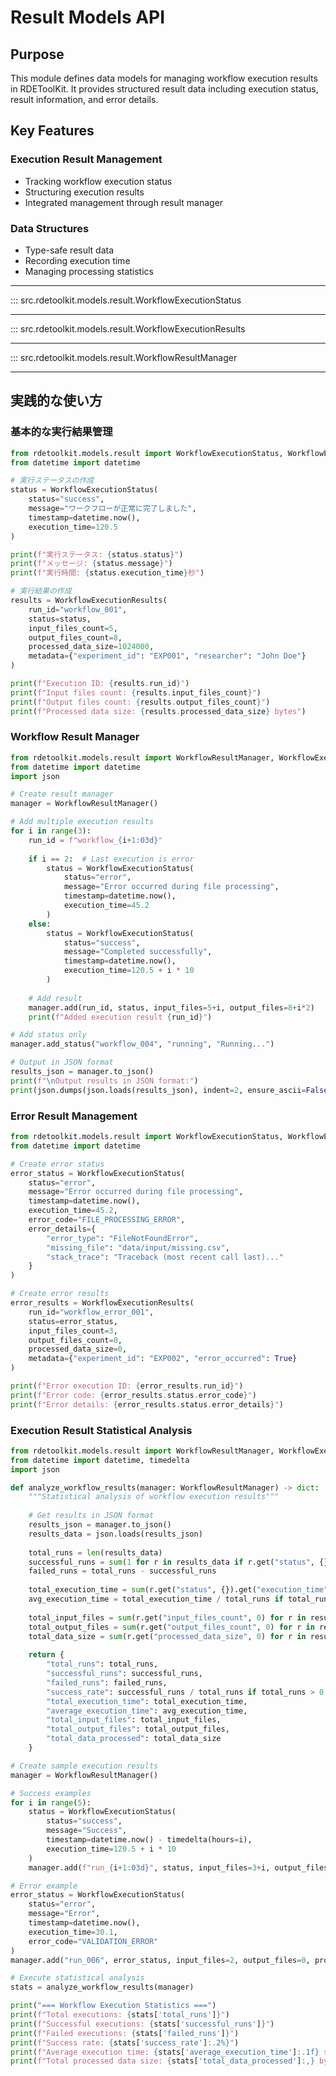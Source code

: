 # Result Models API

## Purpose

This module defines data models for managing workflow execution results in RDEToolKit. It provides structured result data including execution status, result information, and error details.

## Key Features

### Execution Result Management
- Tracking workflow execution status
- Structuring execution results
- Integrated management through result manager

### Data Structures
- Type-safe result data
- Recording execution time
- Managing processing statistics

---

::: src.rdetoolkit.models.result.WorkflowExecutionStatus

---

::: src.rdetoolkit.models.result.WorkflowExecutionResults

---

::: src.rdetoolkit.models.result.WorkflowResultManager

---

## 実践的な使い方

### 基本的な実行結果管理

```python title="basic_result_management.py"
from rdetoolkit.models.result import WorkflowExecutionStatus, WorkflowExecutionResults
from datetime import datetime

# 実行ステータスの作成
status = WorkflowExecutionStatus(
    status="success",
    message="ワークフローが正常に完了しました",
    timestamp=datetime.now(),
    execution_time=120.5
)

print(f"実行ステータス: {status.status}")
print(f"メッセージ: {status.message}")
print(f"実行時間: {status.execution_time}秒")

# 実行結果の作成
results = WorkflowExecutionResults(
    run_id="workflow_001",
    status=status,
    input_files_count=5,
    output_files_count=8,
    processed_data_size=1024000,
    metadata={"experiment_id": "EXP001", "researcher": "John Doe"}
)

print(f"Execution ID: {results.run_id}")
print(f"Input files count: {results.input_files_count}")
print(f"Output files count: {results.output_files_count}")
print(f"Processed data size: {results.processed_data_size} bytes")
```

### Workflow Result Manager

```python title="workflow_result_manager.py"
from rdetoolkit.models.result import WorkflowResultManager, WorkflowExecutionStatus
from datetime import datetime
import json

# Create result manager
manager = WorkflowResultManager()

# Add multiple execution results
for i in range(3):
    run_id = f"workflow_{i+1:03d}"
    
    if i == 2:  # Last execution is error
        status = WorkflowExecutionStatus(
            status="error",
            message="Error occurred during file processing",
            timestamp=datetime.now(),
            execution_time=45.2
        )
    else:
        status = WorkflowExecutionStatus(
            status="success",
            message="Completed successfully",
            timestamp=datetime.now(),
            execution_time=120.5 + i * 10
        )
    
    # Add result
    manager.add(run_id, status, input_files=5+i, output_files=8+i*2)
    print(f"Added execution result {run_id}")

# Add status only
manager.add_status("workflow_004", "running", "Running...")

# Output in JSON format
results_json = manager.to_json()
print(f"\nOutput results in JSON format:")
print(json.dumps(json.loads(results_json), indent=2, ensure_ascii=False))
```

### Error Result Management

```python title="error_result_management.py"
from rdetoolkit.models.result import WorkflowExecutionStatus, WorkflowExecutionResults
from datetime import datetime

# Create error status
error_status = WorkflowExecutionStatus(
    status="error",
    message="Error occurred during file processing",
    timestamp=datetime.now(),
    execution_time=45.2,
    error_code="FILE_PROCESSING_ERROR",
    error_details={
        "error_type": "FileNotFoundError",
        "missing_file": "data/input/missing.csv",
        "stack_trace": "Traceback (most recent call last)..."
    }
)

# Create error results
error_results = WorkflowExecutionResults(
    run_id="workflow_error_001",
    status=error_status,
    input_files_count=3,
    output_files_count=0,
    processed_data_size=0,
    metadata={"experiment_id": "EXP002", "error_occurred": True}
)

print(f"Error execution ID: {error_results.run_id}")
print(f"Error code: {error_results.status.error_code}")
print(f"Error details: {error_results.status.error_details}")
```

### Execution Result Statistical Analysis

```python title="result_statistics.py"
from rdetoolkit.models.result import WorkflowResultManager, WorkflowExecutionStatus
from datetime import datetime, timedelta
import json

def analyze_workflow_results(manager: WorkflowResultManager) -> dict:
    """Statistical analysis of workflow execution results"""
    
    # Get results in JSON format
    results_json = manager.to_json()
    results_data = json.loads(results_json)
    
    total_runs = len(results_data)
    successful_runs = sum(1 for r in results_data if r.get("status", {}).get("status") == "success")
    failed_runs = total_runs - successful_runs
    
    total_execution_time = sum(r.get("status", {}).get("execution_time", 0) for r in results_data)
    avg_execution_time = total_execution_time / total_runs if total_runs > 0 else 0
    
    total_input_files = sum(r.get("input_files_count", 0) for r in results_data)
    total_output_files = sum(r.get("output_files_count", 0) for r in results_data)
    total_data_size = sum(r.get("processed_data_size", 0) for r in results_data)
    
    return {
        "total_runs": total_runs,
        "successful_runs": successful_runs,
        "failed_runs": failed_runs,
        "success_rate": successful_runs / total_runs if total_runs > 0 else 0,
        "total_execution_time": total_execution_time,
        "average_execution_time": avg_execution_time,
        "total_input_files": total_input_files,
        "total_output_files": total_output_files,
        "total_data_processed": total_data_size
    }

# Create sample execution results
manager = WorkflowResultManager()

# Success examples
for i in range(5):
    status = WorkflowExecutionStatus(
        status="success",
        message="Success",
        timestamp=datetime.now() - timedelta(hours=i),
        execution_time=120.5 + i * 10
    )
    manager.add(f"run_{i+1:03d}", status, input_files=3+i, output_files=6+i*2, processed_data_size=512000*(i+1))

# Error example
error_status = WorkflowExecutionStatus(
    status="error",
    message="Error",
    timestamp=datetime.now(),
    execution_time=30.1,
    error_code="VALIDATION_ERROR"
)
manager.add("run_006", error_status, input_files=2, output_files=0, processed_data_size=0)

# Execute statistical analysis
stats = analyze_workflow_results(manager)

print("=== Workflow Execution Statistics ===")
print(f"Total executions: {stats['total_runs']}")
print(f"Successful executions: {stats['successful_runs']}")
print(f"Failed executions: {stats['failed_runs']}")
print(f"Success rate: {stats['success_rate']:.2%}")
print(f"Average execution time: {stats['average_execution_time']:.1f} seconds")
print(f"Total processed data size: {stats['total_data_processed']:,} bytes")
```
